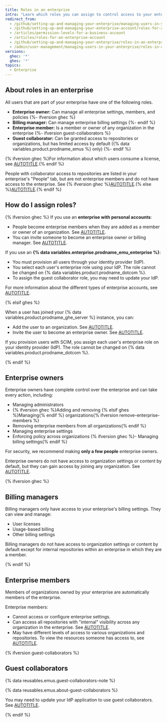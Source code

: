 ```yaml
---
title: Roles in an enterprise
intro: "Learn which roles you can assign to control access to your enterprise's settings and data."
redirect_from:
  - /github/setting-up-and-managing-your-enterprise/managing-users-in-your-enterprise/roles-in-an-enterprise
  - /github/setting-up-and-managing-your-enterprise-account/roles-for-an-enterprise-account
  - /articles/permission-levels-for-a-business-account
  - /articles/roles-for-an-enterprise-account
  - /github/setting-up-and-managing-your-enterprise/roles-in-an-enterprise
  - /admin/user-management/managing-users-in-your-enterprise/roles-in-an-enterprise
versions:
  ghec: '*'
  ghes: '*'
topics:
  - Enterprise
---
```


## About roles in an enterprise

All users that are part of your enterprise have one of the following roles.

* **Enterprise owner:** Can manage all enterprise settings, members, and policies
{%- ifversion ghec %}
* **Billing manager:** Can manage enterprise billing settings
{%- endif %}
* **Enterprise member:** Is a member or owner of any organization in the enterprise
{%- ifversion guest-collaborators %}
* **Guest collaborator:** Can be granted access to repositories or organizations, but has limited access by default ({% data variables.product.prodname_emus %} only)
{%- endif %}

{% ifversion ghec %}For information about which users consume a license, see [AUTOTITLE](/billing/managing-the-plan-for-your-github-account/about-per-user-pricing#people-that-consume-a-license).{% endif %}

People with collaborator access to repositories are listed in your enterprise's "People" tab, but are not enterprise members and do not have access to the enterprise. See {% ifversion ghec %}[AUTOTITLE](/organizations/managing-peoples-access-to-your-organization-with-roles/roles-in-an-organization#outside-collaborators-or-repository-collaborators).{% else %}[AUTOTITLE](/organizations/managing-peoples-access-to-your-organization-with-roles/roles-in-an-organization#outside-collaborators).{% endif %}

## How do I assign roles?

{% ifversion ghec %}
If you use an **enterprise with personal accounts**:

* People become enterprise members when they are added as a member or owner of an organization. See [AUTOTITLE](/organizations/managing-membership-in-your-organization/inviting-users-to-join-your-organization).
* You can invite someone to become an enterprise owner or billing manager. See [AUTOTITLE](/admin/user-management/managing-users-in-your-enterprise/inviting-people-to-manage-your-enterprise).

If you use an **{% data variables.enterprise.prodname_emu_enterprise %}**:

* You must provision all users through your identity provider (IdP).
* You select each user's enterprise role using your IdP. The role cannot be changed on {% data variables.product.prodname_dotcom %}.
* To assign the guest collaborator role, you may need to update your IdP.

For more information about the different types of enterprise accounts, see [AUTOTITLE](/admin/identity-and-access-management/understanding-iam-for-enterprises/choosing-an-enterprise-type-for-github-enterprise-cloud#about-types-of-enterprises).

{% elsif ghes %}

When a user has joined your {% data variables.product.prodname_ghe_server %} instance, you can:

* Add the user to an organization. See [AUTOTITLE](/organizations/managing-membership-in-your-organization/adding-people-to-your-organization).
* Invite the user to become an enterprise owner. See [AUTOTITLE](/admin/user-management/managing-users-in-your-enterprise/inviting-people-to-manage-your-enterprise).

If you provision users with SCIM, you assign each user's enterprise role on your identity provider (IdP). The role cannot be changed on {% data variables.product.prodname_dotcom %}.

{% endif %}

## Enterprise owners

Enterprise owners have complete control over the enterprise and can take every action, including:

* Managing administrators
* {% ifversion ghec %}Adding and removing {% elsif ghes %}Managing{% endif %} organizations{% ifversion remove-enterprise-members %}
* Removing enterprise members from all organizations{% endif %}
* Managing enterprise settings
* Enforcing policy across organizations
{% ifversion ghec %}- Managing billing settings{% endif %}

For security, we recommend making **only a few people** enterprise owners.

Enterprise owners do not have access to organization settings or content by default, but they can gain access by joining any organization. See [AUTOTITLE](/admin/user-management/managing-organizations-in-your-enterprise/managing-your-role-in-an-organization-owned-by-your-enterprise).

{% ifversion ghec %}

## Billing managers

Billing managers only have access to your enterprise's billing settings. They can view and manage:

* User licenses
* Usage-based billing
* Other billing settings

Billing managers do not have access to organization settings or content by default except for internal repositories within an enterprise in which they are a member.

{% endif %}

## Enterprise members

Members of organizations owned by your enterprise are automatically members of the enterprise.

Enterprise members:

* Cannot access or configure enterprise settings.
* Can access all repositories with "internal" visibility across any organization in the enterprise. See [AUTOTITLE](/repositories/creating-and-managing-repositories/about-repositories#about-internal-repositories).
* May have different levels of access to various organizations and repositories. To view the resources someone has access to, see [AUTOTITLE](/admin/user-management/managing-users-in-your-enterprise/viewing-people-in-your-enterprise).

{% ifversion guest-collaborators %}

## Guest collaborators

{% data reusables.emus.guest-collaborators-note %}

{% data reusables.emus.about-guest-collaborators %}

You may need to update your IdP application to use guest collaborators. See [AUTOTITLE](/admin/managing-accounts-and-repositories/managing-users-in-your-enterprise/enabling-guest-collaborators).

{% endif %}
